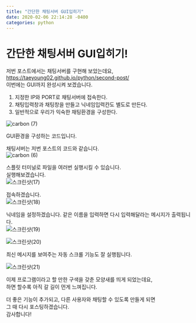 ```yaml
---
title: "간단한 채팅서버 GUI입히기"
date: 2020-02-06 22:14:28 -0400
categories: python
---
```

   
간단한 채팅서버 GUI입히기!
========================
   
저번 포스트에서는 채팅서버를 구현해 보았는데요,   
https://taeyoung02.github.io/python/second-post/   
이번에는 GUI까지 완성시켜 보겠습니다.   


1. 지정한 IP와 PORT로 채팅서버에 접속한다.   
2. 채팅입력창과 채팅창을 만들고 닉네임입력칸도 별도로 만든다.   
3. 일반적으로 우리가 익숙한 채팅환경을 구성한다.   


![carbon (7)](https://user-images.githubusercontent.com/49622935/74080191-9d18ad00-4a84-11ea-849c-5e28f5792408.png)
   
GUI환경을 구성하는 코드입니다.   

채팅서버는 저번 포스트의 코드와 같습니다.   
![carbon (6)](https://user-images.githubusercontent.com/49622935/73948532-73ed0500-493c-11ea-924f-06893532d260.png)

   
   
스플릿 터미널로 파일을 여러번 실행시킬 수 있습니다.   
실행해보겠습니다.   
![스크린샷(17)](https://user-images.githubusercontent.com/49622935/74080272-a48c8600-4a85-11ea-87e4-f706c214c884.png)
   
   
   
접속하겠습니다.   
![스크린샷(18)](https://user-images.githubusercontent.com/49622935/74080273-a8200d00-4a85-11ea-845d-d8c70ac2b921.png)
   
   
   
닉네임을 설정하겠습니다. 같은 이름을 입력하면 다시 입력해달라는 메시지가 출력됩니다.   
![스크린샷(19)](https://user-images.githubusercontent.com/49622935/74080276-ab1afd80-4a85-11ea-9c31-744468eb5136.png)
   
![스크린샷(20)](https://user-images.githubusercontent.com/49622935/74080278-ac4c2a80-4a85-11ea-85c5-6fd25eb12995.png)
   
   
   
최신 메시지를 보여주는 자동 스크롤 기능도 잘 실행됩니다.  
   
![스크린샷(21)](https://user-images.githubusercontent.com/49622935/74080279-ad7d5780-4a85-11ea-8b08-f9ffcba4fd07.png)
   
   
이제 프로그램이라고 할 만한 구색을 갖춘 모양새를 띄게 되었는데요,   
하면 할수록 아직 갈 길이 먼게 느껴집니다.   
   
더 좋은 기능이 추가되고, 다른 사용자와 채팅할 수 있도록 만들게 되면   
그 때 다시 포스팅하겠습니다.   
감사합니다!   

